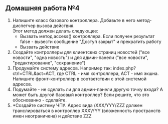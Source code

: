 ## Домашняя работа №4

1. Напишите класс базового контроллера. Добавьте в него метод-диспетчер вызова действия.   
Этот метод должен делать следующее:
    * Вызвать метод access() контроллера. Если получен результат false - вывести сообщение "Доступ закрыт" и прекратить работу
    * Вызвать действие
2. Создайте контроллеры для клиентских страниц новостей ("все новости", "одна новость") и для админ-панели ("все новости", "редактирование", "сохранение")
3. Продумайте систему адресов. Например так: index.php?ctrl=CTRL&act=ACT, где СTRL - имя контроллера, ACT - имя экшна. Напишите фронт-контроллер в соответствии с этой системой адресов.
4. Подумайте - не сделать ли для админ-панели другую точку входа? А может быть другой базовый контроллер? Если решите, что это обоснованно - сделайте.
5. *Создайте систему ЧПУ. Адрес вида /XXX/YYY/ZZZ должен транслироваться в контроллер XXX\YYY (вложенность пространств имен неограничена) и действие ZZZ


